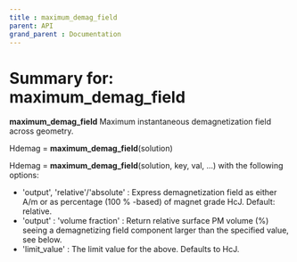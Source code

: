 ```yaml
---
title : maximum_demag_field
parent: API
grand_parent : Documentation
---
```

# Summary for: **maximum_demag_field**

**maximum_demag_field** Maximum instantaneous demagnetization field across geometry.

Hdemag = **maximum_demag_field**(solution)

Hdemag = **maximum_demag_field**(solution, key, val, ...) with the following
options:

* 'output', 'relative'/'absolute' : Express demagnetization field as
either A/m or as percentage (100 % -based) of magnet grade HcJ.
Default: relative.
* 'output' : 'volume fraction' : Return relative surface PM volume (%)
seeing a demagnetizing field component larger than the specified value,
see below.
* 'limit_value' : The limit value for the above. Defaults to HcJ.

